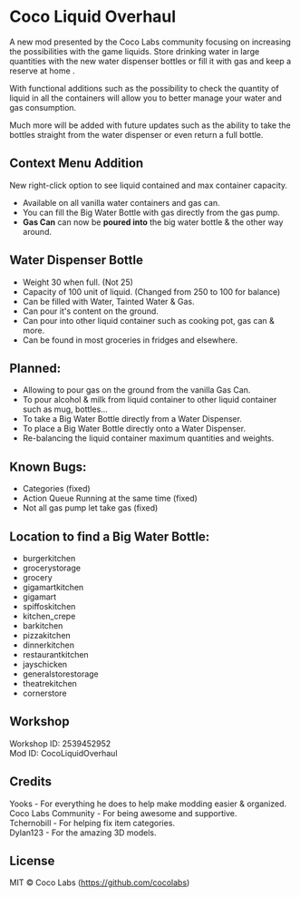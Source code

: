 # Coco Liquid Overhaul

A new mod presented by the Coco Labs community focusing on increasing the possibilities with the game liquids. Store drinking water in large quantities with the new water dispenser bottles or fill it with gas and keep a reserve at home .

With functional additions such as the possibility to check the quantity of liquid in all the containers will allow you to better manage your water and gas consumption.

Much more will be added with future updates such as the ability to take the bottles straight from the water dispenser or even return a full bottle.

## Context Menu Addition
New right-click option to see liquid contained and max container capacity.
- Available on all vanilla water containers and gas can.
- You can fill the Big Water Bottle with gas directly from the gas pump.
- **Gas Can** can now be **poured into** the big water bottle & the other way around.

## Water Dispenser Bottle
- Weight 30 when full. (Not 25)
- Capacity of 100 unit of liquid. (Changed from 250 to 100 for balance)
- Can be filled with Water, Tainted Water & Gas.
- Can pour it's content on the ground.
- Can pour into other liquid container such as cooking pot, gas can & more.
- Can be found in most groceries in fridges and elsewhere.

## Planned:
- Allowing to pour gas on the ground from the vanilla Gas Can.
- To pour alcohol & milk from liquid container to other liquid container such as mug, bottles...
- To take a Big Water Bottle directly from a Water Dispenser.
- To place a Big Water Bottle directly onto a Water Dispenser.
- Re-balancing the liquid container maximum quantities and weights.

## Known Bugs:
- Categories (fixed)
- Action Queue Running at the same time (fixed)
- Not all gas pump let take gas (fixed)

## Location to find a Big Water Bottle:
- burgerkitchen
- grocerystorage
- grocery
- gigamartkitchen
- gigamart
- spiffoskitchen
- kitchen_crepe
- barkitchen
- pizzakitchen
- dinnerkitchen
- restaurantkitchen
- jayschicken
- generalstorestorage
- theatrekitchen
- cornerstore

## Workshop

Workshop ID: 2539452952  
Mod ID: CocoLiquidOverhaul

## Credits

Yooks - For everything he does to help make modding easier & organized.  
Coco Labs Community - For being awesome and supportive.  
Tchernobill - For helping fix item categories.  
Dylan123 - For the amazing 3D models.

## License

MIT © Coco Labs (https://github.com/cocolabs)